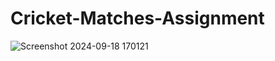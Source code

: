 # Cricket-Matches-Assignment
![Screenshot 2024-09-18 170121](https://github.com/user-attachments/assets/36a7484b-ff2e-4e3c-b2fc-2eec1f4c0174)
